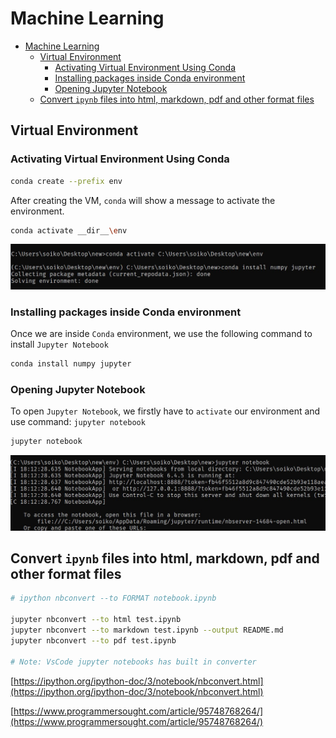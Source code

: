 # Machine Learning

- [Machine Learning](#machine-learning)
	- [Virtual Environment](#virtual-environment)
		- [Activating Virtual Environment Using Conda](#activating-virtual-environment-using-conda)
		- [Installing packages inside Conda environment](#installing-packages-inside-conda-environment)
		- [Opening Jupyter Notebook](#opening-jupyter-notebook)
	- [Convert `ipynb` files into html, markdown, pdf and other format files](#convert-ipynb-files-into-html-markdown-pdf-and-other-format-files)

## Virtual Environment

<!-- <div align="center" ><img src="../img/venv-1.jpg" alt="venv 1" width="700px"></div> -->

### Activating Virtual Environment Using Conda

```bash
conda create --prefix env
```

After creating the VM, `conda` will show a message to activate the environment.

```bash
conda activate __dir__\env
```

<div align="center"><img src="img/venv_1.jpg" alt="dfs" width="800px"></div>

### Installing packages inside Conda environment

Once we are inside `Conda` environment, we use the following command to install `Jupyter Notebook`

```bash
conda install numpy jupyter
```

### Opening Jupyter Notebook

To open `Jupyter Notebook`, we firstly have to `activate` our environment and use command: `jupyter notebook`

```bash
jupyter notebook
```
<div align="center"><img src="img/venv_2.jpg" alt="dfs" width="800px"></div>

## Convert `ipynb` files into html, markdown, pdf and other format files

```bash
# ipython nbconvert --to FORMAT notebook.ipynb

jupyter nbconvert --to html test.ipynb
jupyter nbconvert --to markdown test.ipynb --output README.md
jupyter nbconvert --to pdf test.ipynb

# Note: VsCode jupyter notebooks has built in converter
```

[https://ipython.org/ipython-doc/3/notebook/nbconvert.html](https://ipython.org/ipython-doc/3/notebook/nbconvert.html)

[https://www.programmersought.com/article/95748768264/](https://www.programmersought.com/article/95748768264/)
